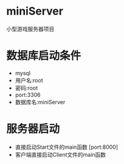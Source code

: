 # miniServer
小型游戏服务器项目

# 数据库启动条件
* mysql
* 用户名:root
* 密码:root
* port:3306
* 数据库名:miniServer

# 服务器启动
*   直接启动Start文件的main函数 [port:8000]
*   客户端直接启动Client文件的main函数
